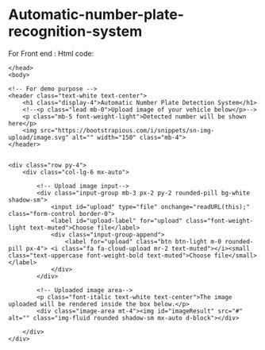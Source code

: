 # Automatic-number-plate-recognition-system

For Front end :
Html code:<html>
    <head>
        <link rel="stylesheet" href="css.css">
        <script src="js.js"></script>
        <link rel="stylesheet" href="https://cdn.jsdelivr.net/npm/bootstrap@4.3.1/dist/css/bootstrap.min.css" integrity="sha384-ggOyR0iXCbMQv3Xipma34MD+dH/1fQ784/j6cY/iJTQUOhcWr7x9JvoRxT2MZw1T" crossorigin="anonymous">
        <script src="https://code.jquery.com/jquery-3.3.1.slim.min.js" integrity="sha384-q8i/X+965DzO0rT7abK41JStQIAqVgRVzpbzo5smXKp4YfRvH+8abtTE1Pi6jizo" crossorigin="anonymous"></script>
<script src="https://cdn.jsdelivr.net/npm/popper.js@1.14.7/dist/umd/popper.min.js" integrity="sha384-UO2eT0CpHqdSJQ6hJty5KVphtPhzWj9WO1clHTMGa3JDZwrnQq4sF86dIHNDz0W1" crossorigin="anonymous"></script>
<script src="https://cdn.jsdelivr.net/npm/bootstrap@4.3.1/dist/js/bootstrap.min.js" integrity="sha384-JjSmVgyd0p3pXB1rRibZUAYoIIy6OrQ6VrjIEaFf/nJGzIxFDsf4x0xIM+B07jRM" crossorigin="anonymous"></script>
    </head>
    <body>
        
    
<div class="container py-5">

    <!-- For demo purpose -->
    <header class="text-white text-center">
        <h1 class="display-4">Automatic Number Plate Detection System</h1>
        <!--<p class="lead mb-0">Upload image of your vehicle below</p>-->
        <p class="mb-5 font-weight-light">Detected number will be shown here</p>
        <img src="https://bootstrapious.com/i/snippets/sn-img-upload/image.svg" alt="" width="150" class="mb-4">
    </header>


    <div class="row py-4">
        <div class="col-lg-6 mx-auto">

            <!-- Upload image input-->
            <div class="input-group mb-3 px-2 py-2 rounded-pill bg-white shadow-sm">
                <input id="upload" type="file" onchange="readURL(this);" class="form-control border-0">
                <label id="upload-label" for="upload" class="font-weight-light text-muted">Choose file</label>
                <div class="input-group-append">
                    <label for="upload" class="btn btn-light m-0 rounded-pill px-4"> <i class="fa fa-cloud-upload mr-2 text-muted"></i><small class="text-uppercase font-weight-bold text-muted">Choose file</small></label>
                </div>
            </div>

            <!-- Uploaded image area-->
            <p class="font-italic text-white text-center">The image uploaded will be rendered inside the box below.</p>
            <div class="image-area mt-4"><img id="imageResult" src="#" alt="" class="img-fluid rounded shadow-sm mx-auto d-block"></div>

        </div>
    </div>
</div>
</body>
</html>
